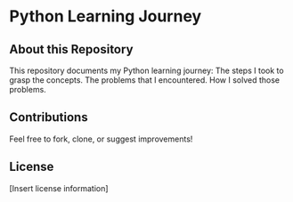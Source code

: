 # Python Learning Journey

## About this Repository
This repository documents my Python learning journey:
The steps I took to grasp the concepts.
The problems that I encountered.
How I solved those problems.


## Contributions
Feel free to fork, clone, or suggest improvements!

## License
[Insert license information]
